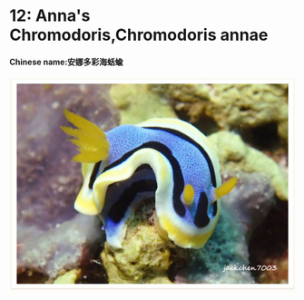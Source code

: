 # 12: Anna's Chromodoris,Chromodoris annae

#### Chinese name:安娜多彩海蛞蝓

![](../../.gitbook/assets/annas-chromodoris.jpg)

